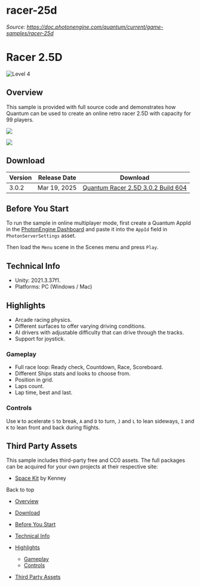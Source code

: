 # racer-25d

_Source: https://doc.photonengine.com/quantum/current/game-samples/racer-25d_

# Racer 2.5D

![Level 4](/v2/img/docs/levels/level03-intermediate_1.5x.png)

## Overview

This sample is provided with full source code and demonstrates how Quantum can be used to create an online retro racer 2.5D with capacity for 99 players.

![](https://doc.photonengine.com/docs/img/quantum/v3/game-samples/racer25d/racer1.png)

![](https://doc.photonengine.com/docs/img/quantum/v3/game-samples/racer25d/racer2.png)

## Download

| Version | Release Date | Download |
| --- | --- | --- |
| 3.0.2 | Mar 19, 2025 | [Quantum Racer 2.5D 3.0.2 Build 604](https://dashboard.photonengine.com/download/quantum/quantum-racer-2.5d-3.0.2.zip) |

## Before You Start

To run the sample in online multiplayer mode, first create a Quantum AppId in the [PhotonEngine Dashboard](https://dashboard.photonengine.com) and paste it into the `AppId` field in `PhotonServerSettings` asset.

Then load the `Menu` scene in the Scenes menu and press `Play`.

## Technical Info

- Unity: 2021.3.37f1.
- Platforms: PC (Windows / Mac)

## Highlights

- Arcade racing physics.
- Different surfaces to offer varying driving conditions.
- AI drivers with adjustable difficulty that can drive through the tracks.
- Support for joystick.

### Gameplay

- Full race loop: Ready check, Countdown, Race, Scoreboard.
- Different Ships stats and looks to choose from.
- Position in grid.
- Laps count.
- Lap time, best and last.

### Controls

Use `W` to acelerate `S` to break, `A` and `D` to turn, `J` and `L` to lean sideways, `I` and `K` to lean front and back during flights.

## Third Party Assets

This sample includes third-party free and CC0 assets. The full packages can be acquired for your own projects at their respective site:

- [Space Kit](https://kenney.nl/assets/space-kit) by Kenney

Back to top

- [Overview](#overview)
- [Download](#download)
- [Before You Start](#before-you-start)
- [Technical Info](#technical-info)
- [Highlights](#highlights)

  - [Gameplay](#gameplay)
  - [Controls](#controls)

- [Third Party Assets](#third-party-assets)